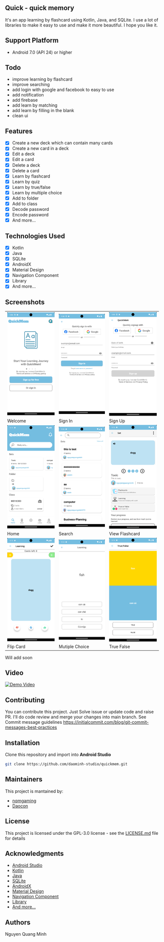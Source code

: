 ## Quick - quick memory

It's an app learning by flashcard using Kotlin, Java, and SQLite.
I use a lot of libraries to make it easy to use and make it more beautiful.
I hope you like it.

## Support Platform

- Android 7.0 (API 24) or higher

## Todo

- improve learning by flashcard
- improve searching
- add login with google and facebook to easy to use
- add notification
- add firebase
- add learn by matching
- add learn by filling in the blank
- clean ui

## Features

- [x] Create a new deck which can contain many cards
- [x] Create a new card in a deck
- [x] Edit a deck
- [x] Edit a card
- [x] Delete a deck
- [x] Delete a card
- [x] Learn by flashcard
- [x] Learn by quiz
- [x] Learn by true/false
- [x] Learn by multiple choice
- [x] Add to folder
- [x] Add to class
- [x] Decode password
- [x] Encode password
- [x] And more...

## Technologies Used

- [x] Kotlin
- [x] Java
- [x] SQLite
- [x] AndroidX
- [x] Material Design
- [x] Navigation Component
- [x] Library
- [x] And more...

## Screenshots

<table>
  <tr>
    <td><img src="./screenshorts/welcomescreen.png" width="200" alt=""></td>
    <td><img src="./screenshorts/signin.png" width="200" alt=""></td>
    <td><img src="./screenshorts/signup.png" width="200" alt=""></td>
</tr>
<tr>
<td>Welcome</td>
<td>Sign In</td>
<td>Sign Up</td>
</tr>
<tr>
    <td><img src="./screenshorts/home2.png" width="200" alt=""></td>
    <td><img src="./screenshorts/search.png" width="200" alt=""></td>
    <td><img src="./screenshorts/viewflashcard.png" width="200" alt=""></td>
</tr>
<tr>
<td>Home</td>
<td>Search</td>
<td>View Flashcard</td>
</tr>
<tr>
    <td><img src="./screenshorts/flipcard.png" width="200" alt=""></td>
    <td><img src="./screenshorts/mutiplechoice.png" width="200" alt=""></td>
    <td><img src="./screenshorts/truefalse.png" width="200" alt=""></td>
</tr>
<tr>
<td>Flip Card</td>
<td>Mutiple Choice</td>
<td>True False</td>

</table>
<p>Will add soon</p>

## Video
[![Demo Video](http://img.youtube.com/vi/BdAxVovGtYc/2.jpg)](https://www.youtube.com/watch?v=BdAxVovGtYc "Demo Video")

## Contributing

You can contribute this project. Just Solve issue or update code and raise PR. I'll do code review and merge your
changes into main branch. See Commit message
guidelines https://initialcommit.com/blog/git-commit-messages-best-practices

## Installation

Clone this repository and import into **Android Studio**

```bash
git clone https://github.com/daominh-studio/quickmem.git
```

## Maintainers

This project is mantained by:

* [nqmgaming](https://github.com/nqmgaming)
* [Daocon](https://github.com/Daocon)

## License

This project is licensed under the GPL-3.0 license - see the [LICENSE.md](LICENSE) file for details

## Acknowledgments

* [Android Studio](https://developer.android.com/studio)
* [Kotlin](https://kotlinlang.org/)
* [Java](https://www.java.com/en/)
* [SQLite](https://www.sqlite.org/index.html)
* [AndroidX](https://developer.android.com/jetpack/androidx)
* [Material Design](https://material.io/)
* [Navigation Component](https://developer.android.com/guide/navigation)
* [Library](https://developer.android.com/studio/projects/android-library)
* [And more...](https://developer.android.com/docs)

## Authors

Nguyen Quang Minh
